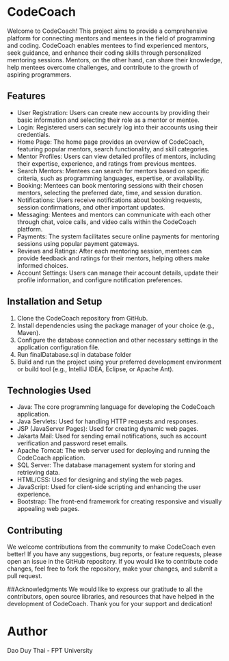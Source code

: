 # CodeCoach
Welcome to CodeCoach! This project aims to provide a comprehensive platform for connecting mentors and mentees in the field of programming and coding. CodeCoach enables mentees to find experienced mentors, seek guidance, and enhance their coding skills through personalized mentoring sessions. Mentors, on the other hand, can share their knowledge, help mentees overcome challenges, and contribute to the growth of aspiring programmers.
## Features
- User Registration: Users can create new accounts by providing their basic information and selecting their role as a mentor or mentee.
- Login: Registered users can securely log into their accounts using their credentials.
- Home Page: The home page provides an overview of CodeCoach, featuring popular mentors, search functionality, and skill categories.
- Mentor Profiles: Users can view detailed profiles of mentors, including their expertise, experience, and ratings from previous mentees.
- Search Mentors: Mentees can search for mentors based on specific criteria, such as programming languages, expertise, or availability.
- Booking: Mentees can book mentoring sessions with their chosen mentors, selecting the preferred date, time, and session duration.
- Notifications: Users receive notifications about booking requests, session confirmations, and other important updates.
- Messaging: Mentees and mentors can communicate with each other through chat, voice calls, and video calls within the CodeCoach platform.
- Payments: The system facilitates secure online payments for mentoring sessions using popular payment gateways.
- Reviews and Ratings: After each mentoring session, mentees can provide feedback and ratings for their mentors, helping others make informed choices.
- Account Settings: Users can manage their account details, update their profile information, and configure notification preferences.
## Installation and Setup
1. Clone the CodeCoach repository from GitHub.
2. Install dependencies using the package manager of your choice (e.g., Maven).
3. Configure the database connection and other necessary settings in the application configuration file.
4. Run finalDatabase.sql in database folder
5. Build and run the project using your preferred development environment or build tool (e.g., IntelliJ IDEA, Eclipse, or Apache Ant).
## Technologies Used
- Java: The core programming language for developing the CodeCoach application.
- Java Servlets: Used for handling HTTP requests and responses.
- JSP (JavaServer Pages): Used for creating dynamic web pages.
- Jakarta Mail: Used for sending email notifications, such as account verification and password reset emails.
- Apache Tomcat: The web server used for deploying and running the CodeCoach application.
- SQL Server: The database management system for storing and retrieving data.
- HTML/CSS: Used for designing and styling the web pages.
- JavaScript: Used for client-side scripting and enhancing the user experience.
- Bootstrap: The front-end framework for creating responsive and visually appealing web pages.
## Contributing
We welcome contributions from the community to make CodeCoach even better! If you have any suggestions, bug reports, or feature requests, please open an issue in the GitHub repository. If you would like to contribute code changes, feel free to fork the repository, make your changes, and submit a pull request.

##Acknowledgments
We would like to express our gratitude to all the contributors, open source libraries, and resources that have helped in the development of CodeCoach. Thank you for your support and dedication!

# Author
Dao Duy Thai - FPT University
